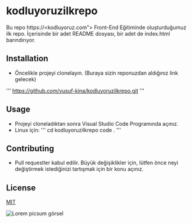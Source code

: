 # kodluyoruzilkrepo
Bu repo https://<kodluyoruz.com"> Front-End Eğitiminde oluşturduğumuz ilk repo. İçerisinde bir adet README dosyası, bir adet de index.html barındırıyor.
## Installation
* Öncelikle projeyi clonelayın. (Buraya sizin reponuzdan aldığınız link gelecek)

'''
https://github.com/yusuf-kina/kodluyoruzilkrepo.git
'''

## Usage
* Projeyi cloneladıktan sonra Visual Studio Code Programında açınız.
* Linux için:
'''
cd kodluyoruzilkrepo
code .
'''

## Contributing
* Pull requestler kabul edilir. Büyük değişiklikler için, lütfen önce neyi değiştirmek istediğinizi tartışmak için bir konu açınız.

## License 
[MIT](https://choosealicense.com/licenses/mit/)

![Lorem picsum görsel](https://picsum.photos/200/300)